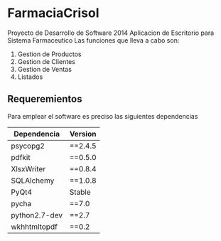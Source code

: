 # FarmaciaCrisol

Proyecto de Desarrollo de Software 2014
Aplicacion de Escritorio para Sistema Farmaceutico
Las funciones que lleva a cabo son:

1. Gestion de Productos
2. Gestion de Clientes
3. Gestion de Ventas
4. Listados

## Requeremientos 

Para emplear el software es preciso las siguientes dependencias

| Dependencia | Version |
| --- | --- |
| psycopg2 | ==2.4.5 |
| pdfkit | ==0.5.0 |
| XlsxWriter | ==0.8.4 |
| SQLAlchemy | ==1.0.8 |
| PyQt4 | Stable |
| pycha | ==7.0 |
| python2.7-dev | ==2.7 |
| wkhhtmltopdf | ==0.2 |